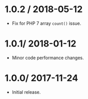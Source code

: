 # 1.0.2 / 2018-05-12
  * Fix for PHP 7 array ```count()``` issue.

# 1.0.1/ 2018-01-12
  * Minor code performance changes.

# 1.0.0/ 2017-11-24

  * Initial release.
